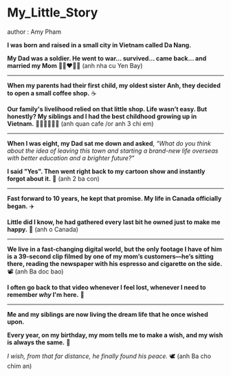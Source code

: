 # My_Little_Story 
author : Amy Pham

**I was born and raised in a small city in Vietnam called Da Nang.**

**My Dad was a soldier. He went to war… survived… came back… and married my Mom** 🧑🏽‍❤️‍👩🏻
(anh nha cu Yen Bay)

---
**When my parents had their first child, my oldest sister Anh, they decided to open a small coffee shop.** ☕

**Our family's livelihood relied on that little shop. Life wasn’t easy. But honestly? My siblings and I
had the best childhood growing up in Vietnam.** 👧🏻👧🏻👧🏻
(anh quan cafe /or anh 3 chi em)

---
**When I was eight, my Dad sat me down and asked**, *"What do you think about the idea of leaving this town and starting a brand-new life overseas with better education and a brighter future?"*

**I said "Yes".
Then went right back to my cartoon show and instantly forgot about it.** 🍃
(anh 2 ba con)

---
**Fast forward to 10 years, he kept that promise. My life in Canada officially began.** ✈️

**Little did I know, he had gathered every last bit he owned just to make me happy.** 💟
(anh o Canada)


---
**We live in a fast-changing digital world, but the only footage I have of him is a 39-second clip filmed by one of my mom’s customers—he’s sitting there, reading the newspaper with his espresso and cigarette on the side.** 📽️ 
(anh Ba doc bao)

**I often go back to that video whenever I feel lost, whenever I need to remember *why* I'm here.** 💭



---
**Me and my siblings are now living the dream life that he once wished upon.**

**Every year, on my birthday, my mom tells me to make a wish, and my wish is always the same.** 🌠 

*I wish, from that far distance, he finally found his peace.* 🕊️
(anh Ba cho chim an)
